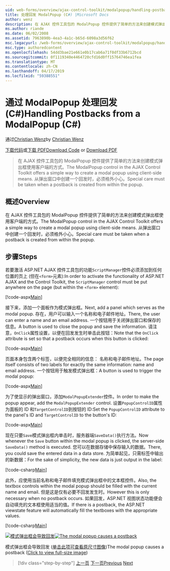```yaml
---
uid: web-forms/overview/ajax-control-toolkit/modalpopup/handling-postbacks-from-a-modalpopup-cs
title: 处理回发 ModalPopup (C#) |Microsoft Docs
author: wenz
description: 在 AJAX 控件工具包的 ModalPopup 控件提供了简单的方法来创建模式弹出框使用客户端的方式。 Pos 时，必须格外谨慎处理...
ms.author: riande
ms.date: 06/02/2008
ms.assetid: 7963890b-4ea3-4a1c-b65d-6098a3d56f62
msc.legacyurl: /web-forms/overview/ajax-control-toolkit/modalpopup/handling-postbacks-from-a-modalpopup-cs
msc.type: authoredcontent
ms.openlocfilehash: 54dd3bae21e661e0b17cab6a71f0df33b6712bcd
ms.sourcegitcommit: 0f1119340e4464720cfd16d0ff15764746ea1fea
ms.translationtype: MT
ms.contentlocale: zh-CN
ms.lasthandoff: 04/17/2019
ms.locfileid: "59388551"
---
```

# <a name="handling-postbacks-from-a-modalpopup-c"></a><span data-ttu-id="a80b0-104">通过 ModalPopup 处理回发 (C#)</span><span class="sxs-lookup"><span data-stu-id="a80b0-104">Handling Postbacks from a ModalPopup (C#)</span></span>

<span data-ttu-id="a80b0-105">通过[Christian Wenz](https://github.com/wenz)</span><span class="sxs-lookup"><span data-stu-id="a80b0-105">by [Christian Wenz](https://github.com/wenz)</span></span>

<span data-ttu-id="a80b0-106">[下载代码](http://download.microsoft.com/download/2/4/0/24052038-f942-4336-905b-b60ae56f0dd5/ModalPopup3.cs.zip)或[下载 PDF](http://download.microsoft.com/download/b/6/a/b6ae89ee-df69-4c87-9bfb-ad1eb2b23373/modalpopup3CS.pdf)</span><span class="sxs-lookup"><span data-stu-id="a80b0-106">[Download Code](http://download.microsoft.com/download/2/4/0/24052038-f942-4336-905b-b60ae56f0dd5/ModalPopup3.cs.zip) or [Download PDF](http://download.microsoft.com/download/b/6/a/b6ae89ee-df69-4c87-9bfb-ad1eb2b23373/modalpopup3CS.pdf)</span></span>

> <span data-ttu-id="a80b0-107">在 AJAX 控件工具包的 ModalPopup 控件提供了简单的方法来创建模式弹出框使用客户端的方式。</span><span class="sxs-lookup"><span data-stu-id="a80b0-107">The ModalPopup control in the AJAX Control Toolkit offers a simple way to create a modal popup using client-side means.</span></span> <span data-ttu-id="a80b0-108">从弹出窗口中创建一个回发时，必须格外小心。</span><span class="sxs-lookup"><span data-stu-id="a80b0-108">Special care must be taken when a postback is created from within the popup.</span></span>


## <a name="overview"></a><span data-ttu-id="a80b0-109">概述</span><span class="sxs-lookup"><span data-stu-id="a80b0-109">Overview</span></span>

<span data-ttu-id="a80b0-110">在 AJAX 控件工具包的 ModalPopup 控件提供了简单的方法来创建模式弹出框使用客户端的方式。</span><span class="sxs-lookup"><span data-stu-id="a80b0-110">The ModalPopup control in the AJAX Control Toolkit offers a simple way to create a modal popup using client-side means.</span></span> <span data-ttu-id="a80b0-111">从弹出窗口中创建一个回发时，必须格外小心。</span><span class="sxs-lookup"><span data-stu-id="a80b0-111">Special care must be taken when a postback is created from within the popup.</span></span>

## <a name="steps"></a><span data-ttu-id="a80b0-112">步骤</span><span class="sxs-lookup"><span data-stu-id="a80b0-112">Steps</span></span>

<span data-ttu-id="a80b0-113">若要激活 ASP.NET AJAX 控件工具包的功能`ScriptManager`控件必须添加到任何位置的页上 (但在`<form>`元素):</span><span class="sxs-lookup"><span data-stu-id="a80b0-113">In order to activate the functionality of ASP.NET AJAX and the Control Toolkit, the `ScriptManager` control must be put anywhere on the page (but within the `<form>` element):</span></span>

[!code-aspx[Main](handling-postbacks-from-a-modalpopup-cs/samples/sample1.aspx)]

<span data-ttu-id="a80b0-114">接下来，添加一个面板作为模式弹出框。</span><span class="sxs-lookup"><span data-stu-id="a80b0-114">Next, add a panel which serves as the modal popup.</span></span> <span data-ttu-id="a80b0-115">存在，用户可以输入一个名称和电子邮件地址。</span><span class="sxs-lookup"><span data-stu-id="a80b0-115">There, the user can enter a name and an email address.</span></span> <span data-ttu-id="a80b0-116">一个按钮用于关闭弹出窗口和保存的信息。</span><span class="sxs-lookup"><span data-stu-id="a80b0-116">A button is used to close the popup and save the information.</span></span> <span data-ttu-id="a80b0-117">请注意，`OnClick`属性设置，以便在回发发生时单击此按钮：</span><span class="sxs-lookup"><span data-stu-id="a80b0-117">Note that the `OnClick` attribute is set so that a postback occurs when this button is clicked:</span></span>

[!code-aspx[Main](handling-postbacks-from-a-modalpopup-cs/samples/sample2.aspx)]

<span data-ttu-id="a80b0-118">页面本身包含两个标签，以便完全相同的信息： 名称和电子邮件地址。</span><span class="sxs-lookup"><span data-stu-id="a80b0-118">The page itself consists of two labels for exactly the same information: name and email address.</span></span> <span data-ttu-id="a80b0-119">一个按钮用于触发模式弹出框：</span><span class="sxs-lookup"><span data-stu-id="a80b0-119">A button is used to trigger the modal popup:</span></span>

[!code-aspx[Main](handling-postbacks-from-a-modalpopup-cs/samples/sample3.aspx)]

<span data-ttu-id="a80b0-120">为了使显示的弹出窗口，添加`ModalPopupExtender`控件。</span><span class="sxs-lookup"><span data-stu-id="a80b0-120">In order to make the popup appear, add the `ModalPopupExtender` control.</span></span> <span data-ttu-id="a80b0-121">设置`PopupControlID`属性为面板的 ID 和`TargetControlID`到按钮的 ID:</span><span class="sxs-lookup"><span data-stu-id="a80b0-121">Set the `PopupControlID` attribute to the panel's ID and `TargetControlID` to the button's ID:</span></span>

[!code-aspx[Main](handling-postbacks-from-a-modalpopup-cs/samples/sample4.aspx)]

<span data-ttu-id="a80b0-122">现在只要`Save`模式弹出框内单击时，服务器端`SaveData()`执行方法。</span><span class="sxs-lookup"><span data-stu-id="a80b0-122">Now whenever the `Save` button within the modal popup is clicked, the server-side `SaveData()` method is executed.</span></span> <span data-ttu-id="a80b0-123">您可以在数据存储中保存输入的数据。</span><span class="sxs-lookup"><span data-stu-id="a80b0-123">There, you could save the entered data in a data store.</span></span> <span data-ttu-id="a80b0-124">为简单起见，只需标签中输出的新数据：</span><span class="sxs-lookup"><span data-stu-id="a80b0-124">For the sake of simplicity, the new data is just output in the label:</span></span>

[!code-csharp[Main](handling-postbacks-from-a-modalpopup-cs/samples/sample5.cs)]

<span data-ttu-id="a80b0-125">此外，应使用当前名称和电子邮件填充模式弹出框中的文本框控件。</span><span class="sxs-lookup"><span data-stu-id="a80b0-125">Also, the textbox controls within the modal popup should be filled with the current name and email.</span></span> <span data-ttu-id="a80b0-126">但是这是仅有必要不回发发生时。</span><span class="sxs-lookup"><span data-stu-id="a80b0-126">However this is only necessary when no postback occurs.</span></span> <span data-ttu-id="a80b0-127">如果回发，ASP.NET 视图状态功能便会自动填充的文本框使用适当的值。</span><span class="sxs-lookup"><span data-stu-id="a80b0-127">If there is a postback, the ASP.NET viewstate feature will automatically fill the textboxes with the appropriate values.</span></span>

[!code-csharp[Main](handling-postbacks-from-a-modalpopup-cs/samples/sample6.cs)]


<span data-ttu-id="a80b0-128">[![模式弹出框会导致回发](handling-postbacks-from-a-modalpopup-cs/_static/image2.png)](handling-postbacks-from-a-modalpopup-cs/_static/image1.png)</span><span class="sxs-lookup"><span data-stu-id="a80b0-128">[![The modal popup causes a postback](handling-postbacks-from-a-modalpopup-cs/_static/image2.png)](handling-postbacks-from-a-modalpopup-cs/_static/image1.png)</span></span>

<span data-ttu-id="a80b0-129">模式弹出框会导致回发 ([单击此项可查看原尺寸图像](handling-postbacks-from-a-modalpopup-cs/_static/image3.png))</span><span class="sxs-lookup"><span data-stu-id="a80b0-129">The modal popup causes a postback ([Click to view full-size image](handling-postbacks-from-a-modalpopup-cs/_static/image3.png))</span></span>

> [!div class="step-by-step"]
> <span data-ttu-id="a80b0-130">[上一页](using-modalpopup-with-a-repeater-control-cs.md)
> [下一页](positioning-a-modalpopup-cs.md)</span><span class="sxs-lookup"><span data-stu-id="a80b0-130">[Previous](using-modalpopup-with-a-repeater-control-cs.md)
[Next](positioning-a-modalpopup-cs.md)</span></span>
